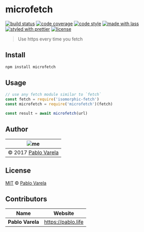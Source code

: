 # microfetch

[![build status](https://img.shields.io/travis/pablopunk/microfetch.svg)](https://travis-ci.org/pablopunk/microfetch)
[![code coverage](https://img.shields.io/codecov/c/github/pablopunk/microfetch.svg)](https://codecov.io/gh/pablopunk/microfetch)
[![code style](https://img.shields.io/badge/code_style-XO-5ed9c7.svg)](https://github.com/sindresorhus/xo)
[![made with lass](https://img.shields.io/badge/made_with-lass-95CC28.svg)](https://lass.js.org)
[![styled with prettier](https://img.shields.io/badge/styled_with-prettier-ff69b4.svg)](https://github.com/prettier/prettier)
[![license](https://img.shields.io/github/license/pablopunk/microfetch.svg)](<>)

> Use https every time you fetch


## Install

```sh
npm install microfetch
```


## Usage

```js
// use any fetch module similar to `fetch`
const fetch = require('isomorphic-fetch')
const microfetch = require('microfetch')(fetch)

const result = await microfetch(url)
```


## Author

| ![me](https://www.gravatar.com/avatar/fa50aeff0ddd6e63273a068b04353d9d?s=100) |
| ----------------------------------------------------------------------------- |
| © 2017 [Pablo Varela](http://pablo.life)                                      |


## License

[MIT](LICENSE) © [Pablo Varela](https://pablo.life)


## Contributors

| Name             | Website              |
| ---------------- | -------------------- |
| **Pablo Varela** | <https://pablo.life> |
